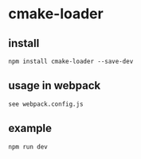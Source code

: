 # cmake-loader

## install
```
npm install cmake-loader --save-dev
```
## usage in webpack
```
see webpack.config.js
```
## example
```
npm run dev
```
